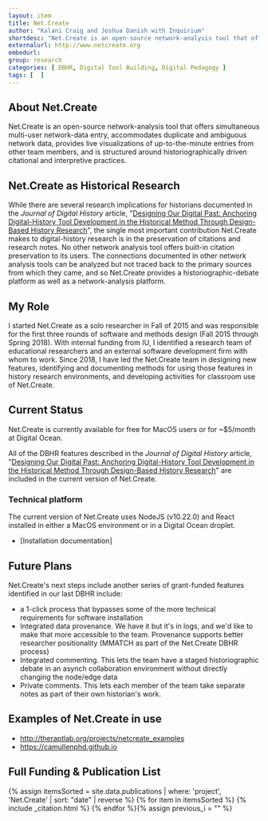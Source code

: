 ```yaml
---
layout: item
title: Net.Create
author: "Kalani Craig and Joshua Danish with Inquirium"
shortdesc: "Net.Create is an open-source network-analysis tool that offers simultaneous multi-user network-data entry, accommodates duplicate and ambiguous network data, provides live visualizations of up-to-the-minute entries from other team members, and is structured around historiographically driven citational and interpretive practices."
externalurl: http://www.netcreate.org
embedurl: 
group: research
categories: [ DBHR, Digital Tool Building, Digital Pedagogy ]
tags: [  ]
---
```


## About Net.Create

Net.Create is an open-source network-analysis tool that offers simultaneous multi-user network-data entry, accommodates duplicate and ambiguous network data, provides live visualizations of up-to-the-minute entries from other team members, and is structured around historiographically driven citational and interpretive practices.

## Net.Create as Historical Research

While there are several research implications for historians documented in the *Journal of Digital History* article, "[Designing Our Digital Past: Anchoring Digital-History Tool Development in the Historical Method Through Design-Based History Research](https://journalofdigitalhistory.org/en/notebook-viewer/JTJGcHJveHktZ2l0aHVidXNlcmNvbnRlbnQlMkZrYWxhbmljcmFpZyUyRmRiaHJfamRoMjAyMyUyRm1hc3RlciUyRndvcmslMkZhdXRob3JfZ3VpZGVsaW5lX3RlbXBsYXRlLmlweW5i)", the single most important contribution Net.Create makes to digital-history research is in the preservation of citations and research notes. No other network analysis tool offers built-in citation preservation to its users. The connections documented in other network analysis tools can be analyzed but not traced back to the primary sources from which they came, and so Net.Create provides a historiographic-debate platform as well as a network-analysis platform.

## My Role

I started Net.Create as a solo researcher in Fall of 2015 and was responsible for the first three rounds of software and methods design (Fall 2015 through Spring 2018). With internal funding from IU, I identified a research team of educational researchers and an external software development firm with whom to work. Since 2018, I have led the Net.Create team in designing new features, identifying and documenting methods for using those features in history research environments, and developing activities for classroom use of Net.Create.

## Current Status

Net.Create is currently available for free for MacOS users or for ~$5/month at Digital Ocean.

All of the DBHR features described in the *Journal of Digital History* article, "[Designing Our Digital Past: Anchoring Digital-History Tool Development in the Historical Method Through Design-Based History Research](https://journalofdigitalhistory.org/en/notebook-viewer/JTJGcHJveHktZ2l0aHVidXNlcmNvbnRlbnQlMkZrYWxhbmljcmFpZyUyRmRiaHJfamRoMjAyMyUyRm1hc3RlciUyRndvcmslMkZhdXRob3JfZ3VpZGVsaW5lX3RlbXBsYXRlLmlweW5i)" are included in the current version of Net.Create.

### Technical platform

The current version of Net.Create uses NodeJS (v10.22.0) and React installed in either a MacOS environment or in a Digital Ocean droplet.

- [Installation documentation]

## Future Plans

Net.Create's next steps include another series of grant-funded features identified in our last DBHR include:

- a 1-click process that bypasses some of the more technical requirements for software installation
- Integrated data provenance. We have it but it's in logs, and we'd like to make that more accessible to the team. Provenance supports better researcher positionality (MMATCH as part of the Net.Create DBHR process)
- Integrated commenting. This lets the team have a staged historiographic debate in an asynch collaboration environment without directly changing the node/edge data
- Private comments. This lets each member of the team take separate notes as part of their own historian's work.

## Examples of Net.Create in use

- http://theraptlab.org/projects/netcreate_examples
- https://camullenphd.github.io

## Full Funding & Publication List

<div class="posts grid-container">
{% assign itemsSorted = site.data.publications | where: 'project', 'Net.Create' | sort: "date" | reverse %}
{% for item in itemsSorted %}
{% include _citation.html %}
{% endfor %}{% assign previous_i = "" %}
